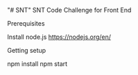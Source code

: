 "# SNT" 
SNT Code Challenge for Front End

Prerequisites

Install node.js https://nodejs.org/en/

Getting setup

npm install
npm start
